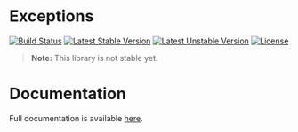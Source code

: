 <h1>Exceptions</h1>

[![Build Status](https://travis-ci.com/aphiria/exceptions.svg)](https://travis-ci.com/aphiria/exceptions)
[![Latest Stable Version](https://poser.pugx.org/aphiria/exceptions/v/stable.svg)](https://packagist.org/packages/aphiria/exceptions)
[![Latest Unstable Version](https://poser.pugx.org/aphiria/exceptions/v/unstable.svg)](https://packagist.org/packages/aphiria/exceptions)
[![License](https://poser.pugx.org/aphiria/exceptions/license.svg)](https://packagist.org/packages/aphiria/exceptions)

> **Note:** This library is not stable yet.

<h1>Documentation</h1>

Full documentation is available <a href="https://www.aphiria.com/docs/master/exception-handling.html" target="_blank">here</a>.
